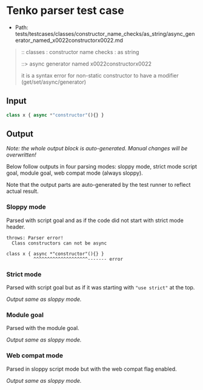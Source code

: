 # Tenko parser test case

- Path: tests/testcases/classes/constructor_name_checks/as_string/async_generator_named_x0022constructorx0022.md

> :: classes : constructor name checks : as string
>
> ::> async generator named x0022constructorx0022
>
> it is a syntax error for non-static constructor to have a modifier (get/set/async/generator)

## Input

`````js
class x { async *"constructor"(){} }
`````

## Output

_Note: the whole output block is auto-generated. Manual changes will be overwritten!_

Below follow outputs in four parsing modes: sloppy mode, strict mode script goal, module goal, web compat mode (always sloppy).

Note that the output parts are auto-generated by the test runner to reflect actual result.

### Sloppy mode

Parsed with script goal and as if the code did not start with strict mode header.

`````
throws: Parser error!
  Class constructors can not be async

class x { async *"constructor"(){} }
          ^^^^^^^^^^^^^^^^^^^^------- error
`````

### Strict mode

Parsed with script goal but as if it was starting with `"use strict"` at the top.

_Output same as sloppy mode._

### Module goal

Parsed with the module goal.

_Output same as sloppy mode._

### Web compat mode

Parsed in sloppy script mode but with the web compat flag enabled.

_Output same as sloppy mode._
